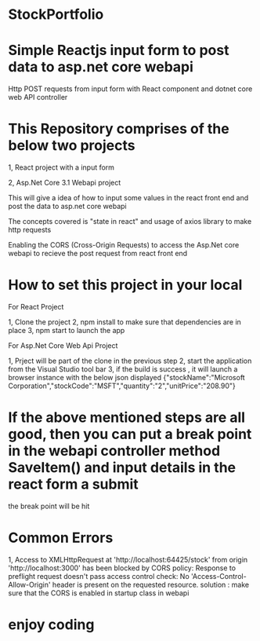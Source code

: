 # StockPortfolio
# Simple Reactjs input form to post data to asp.net core webapi

Http POST requests from input form with React component and dotnet core web API controller

# This Repository comprises of the below two projects 

1,  React project with a input form

2, Asp.Net Core 3.1 Webapi project


This will give a idea of how to input some values in the react front end and post the data to asp.net core webapi

The concepts covered is  "state in react" and usage of  axios library to make http requests

Enabling the CORS (Cross-Origin Requests) to access the Asp.Net core webapi to recieve the post request from react front end 


# How to set this project in your local 

For React Project 

1, Clone the project
2, npm install to make sure that dependencies are in place 
3, npm start  to launch the app

For Asp.Net Core Web Api Project 

1, Prject will be part of the clone in the previous step
2, start the application from the Visual Studio tool bar 
3, if the build is success , it will launch a browser instance with the below json displayed 
{"stockName":"Microsoft Corporation","stockCode":"MSFT","quantity":"2","unitPrice":"208.90"}


# If the above mentioned steps are all good, then you can put a break point in the webapi controller method SaveItem() and input details in the react form a submit 
the break point will be hit


# Common Errors

1, Access to XMLHttpRequest at 'http://localhost:64425/stock' from origin 'http://localhost:3000' has been blocked by CORS policy:
 Response to preflight request doesn't pass access control check: No 'Access-Control-Allow-Origin' header is present on the requested resource.
 solution :
 make sure that the CORS is enabled in startup class in webapi
 

# enjoy coding 




